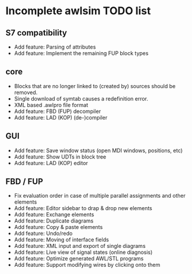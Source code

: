 Incomplete awlsim TODO list
===========================

S7 compatibility
----------------

* Add feature: Parsing of attributes
* Add feature: Implement the remaining FUP block types

core
----

* Blocks that are no longer linked to (created by) sources should be removed.
* Single download of symtab causes a redefinition error.
* XML based .awlpro file format
* Add feature: FBD (FUP) decompiler
* Add feature: LAD (KOP) (de-)compiler

GUI
---

* Add feature: Save window status (open MDI windows, positions, etc)
* Add feature: Show UDTs in block tree
* Add feature: LAD (KOP) editor

FBD / FUP
---------

* Fix evaluation order in case of multiple parallel assignments and other elements
* Add feature: Editor sidebar to drap & drop new elements
* Add feature: Exchange elements
* Add feature: Duplicate diagrams
* Add feature: Copy & paste elements
* Add feature: Undo/redo
* Add feature: Moving of interface fields
* Add feature: XML input and export of single diagrams
* Add feature: Live view of signal states (online diagnosis)
* Add feature: Optimize generated AWL/STL programs
* Add feature: Support modifying wires by clicking onto them
